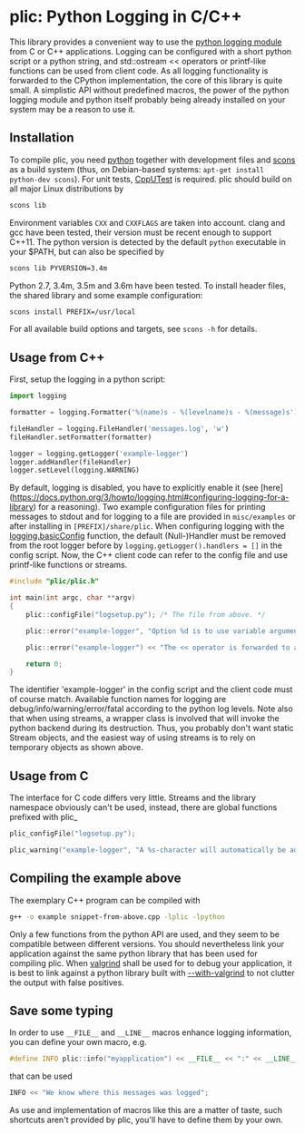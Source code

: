 
# plic: Python Logging in C/C++

This library provides a convenient way to use the [python logging
module](https://docs.python.org/3/library/logging.html) from C or C++ applications. Logging can be
configured with a short python script or a python string, and std::ostream << operators or
printf-like functions can be used from client code. As all logging functionality is forwarded to the
CPython implementation, the core of this library is quite small. A simplistic API without predefined
macros, the power of the python logging module and python itself probably being already installed on
your system may be a reason to use it.

Installation
------------
To compile plic, you need [python](https://python.org) together with development files  and
[scons](http://scons.org) as a build system (thus, on Debian-based systems: `apt-get install
python-dev scons`). For unit tests, [CppUTest](http://cpputest.github.io) is required. plic should
build on all major Linux distributions by
```bash
scons lib
```
Environment variables `CXX` and `CXXFLAGS` are taken into account. clang and gcc have been tested,
their version must be recent enough to support C++11. The python version is detected by the default
`python` executable in your $PATH, but can also be specified by
```bash
scons lib PYVERSION=3.4m
```
Python 2.7, 3.4m, 3.5m and 3.6m have been tested. To install header files, the shared library and
some example configuration:
```bash
scons install PREFIX=/usr/local
```
For all available build options and targets, see `scons -h` for details.

Usage from C++
--------------
First, setup the logging in a python script:
```python
import logging

formatter = logging.Formatter('%(name)s - %(levelname)s - %(message)s')

fileHandler = logging.FileHandler('messages.log', 'w')
fileHandler.setFormatter(formatter)

logger = logging.getLogger('example-logger')
logger.addHandler(fileHandler)
logger.setLevel(logging.WARNING)
```
By default, logging is disabled, you have to explicitly enable it (see [here]
(https://docs.python.org/3/howto/logging.html#configuring-logging-for-a-library) for a reasoning).
Two example configuration files for printing messages to stdout and for logging to a file are
provided in `misc/examples` or  after installing in `[PREFIX]/share/plic`. When configuring logging
with the [logging.basicConfig](https://docs.python.org/3/library/logging.html#logging.basicConfig)
function, the default (Null-)Handler must be removed from the root logger before by
`logging.getLogger().handlers = []` in the config script. Now, the C++ client code can refer to the
config file and use printf-like functions or streams.
```c++
#include "plic/plic.h"

int main(int argc, char **argv)
{
    plic::configFile("logsetup.py"); /* The file from above. */

    plic::error("example-logger", "Option %d is to use variable argument lists", 1);

    plic::error("example-logger") << "The << operator is forwarded to a std::stringstream";

    return 0;
}
```
The identifier 'example-logger' in the config script and the client code must of course match.
Available function names for logging are debug/info/warning/error/fatal according to the python log
levels. Note also that when using streams, a wrapper class is involved that will invoke the python
backend during its destruction. Thus, you probably don't want static Stream objects, and the easiest
way of using streams is to rely on temporary objects as shown above.

Usage from C
------------
The interface for C code differs very little. Streams and the library namespace obviously can't be
used, instead, there are global functions prefixed with plic\_
```c
plic_configFile("logsetup.py");

plic_warning("example-logger", "A %s-character will automatically be added here", "newline");
```

Compiling the example above
---------------------------
The exemplary C++ program can be compiled with
```bash
g++ -o example snippet-from-above.cpp -lplic -lpython
```
Only a few functions from the python API are used, and they seem to be compatible between different
versions. You should nevertheless link your application against the same python library that has
been used for compiling plic. When [valgrind](http://valgrind.org) shall be used for to debug your
application, it is best to link against a python library built with
[--with-valgrind](http://svn.python.org/projects/python/trunk/Misc/README.valgrind) to not clutter
the output with false positives.

Save some typing
----------------
In order to use `__FILE__` and `__LINE__` macros  enhance logging information, you can define your
own macro, e.g.
```c++
#define INFO plic::info("myapplication") << __FILE__ << ":" << __LINE__ << " "
```
that can be used
```c++
INFO << "We know where this messages was logged";
```
As use and implementation of macros like this are a matter of taste, such shortcuts aren't provided
by plic, you'll have to define them by your own.
